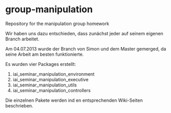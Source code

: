 group-manipulation
==================

Repository for the manipulation group homework

Wir haben uns dazu entschieden, dass zunächst jeder auf seinem eigenen Branch arbeitet.

Am 04.07.2013 wurde der Branch von Simon und dem Master gemerged, da seine Arbeit am besten funktionierte.

Es wurden vier Packages erstellt:

1. iai_seminar_manipulation_environment
2. iai_seminar_manipulation_executive
3. iai_seminar_manipulation_utils
4. iai_seminar_manipulation_controllers
 
Die einzelnen Pakete werden ind en entsprechenden Wiki-Seiten beschrieben.
